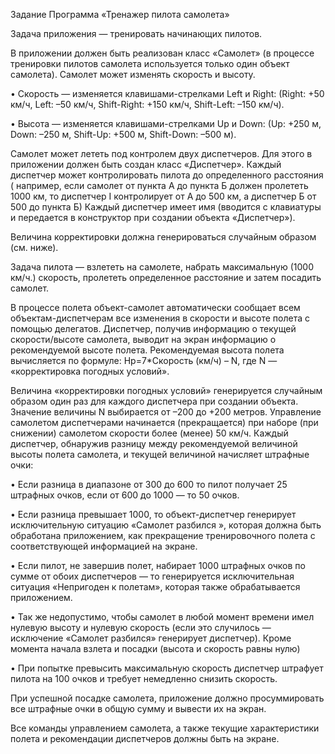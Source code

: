 Задание  Программа «Тренажер пилота самолета»

Задача приложения — тренировать начинающих пилотов.

В приложении должен быть реализован класс «Самолет» (в процессе тренировки пилотов самолета используется только один объект самолета). Самолет может изменять скорость и высоту.

• Скорость — изменяется клавишами-стрелками Left и Right:
(Right: +50 км/ч, Left: –50 км/ч, Shift-Right: +150 км/ч, Shift-Left: –150 км/ч).

• Высота — изменяется клавишами-стрелками Up и Down: (Up: +250 м, Down: –250 м, Shift-Up: +500 м, Shift-Down: –500 м).

Самолет может лететь под контролем двух диспетчеров. Для этого в приложении должен быть создан класс «Диспетчер». Каждый диспетчер может контролировать пилота до определенного расстояния ( например, если самолет от пункта А до пункта Б должен пролететь 1000 км, то диспетчер I контролирует  от A до 500 км, а диспетчер Б от 500 до пункта Б) 
Каждый диспетчер имеет имя (вводится с клавиатуры и передается в конструктор при создании объекта «Диспетчер»). 

Величина корректировки должна генерироваться случайным образом (см. ниже).

Задача пилота — взлететь на самолете, набрать максимальную (1000 км/ч.) скорость, пролететь определенное расстояние и  затем посадить самолет.

В процессе полета объект-самолет автоматически сообщает всем объектам-диспетчерам все изменения в скорости и высоте полета с помощью делегатов. Диспетчер, получив информацию о текущей скорости/высоте самолета, выводит на экран информацию о рекомендуемой высоте полета.
Рекомендуемая высота полета вычисляется по формуле: Hp=7*Скорость (км/ч) – N, где N — «корректировка погодных условий».

Величина «корректировки погодных условий» генерируется случайным образом один раз для каждого диспетчера при создании объекта. Значение величины N выбирается от –200 до +200 метров. Управление самолетом диспетчерами начинается (прекращается) при наборе (при снижении) самолетом скорости более (менее) 50 км/ч. 
Каждый диспетчер, обнаружив разницу между рекомендуемой величиной высоты полета самолета, и текущей величиной начисляет штрафные очки:

• Если разница в диапазоне от 300 до 600 то пилот получает 25 штрафных очков, если от 600 до 1000 — то 50 очков. 

• Если разница превышает 1000, то объект-диспетчер генерирует исключительную ситуацию «Самолет разбился », которая должна быть обработана приложением, как прекращение тренировочного полета с соответствующей информацией на экране.

• Если пилот, не завершив полет, набирает 1000 штрафных очков по сумме от обоих диспетчеров — то генерируется исключительная ситуация «Непригоден к полетам», которая также обрабатывается приложением.

• Так же недопустимо, чтобы самолет в любой момент времени имел нулевую высоту и нулевую скорость (если это случилось — исключение «Самолет разбился» генерирует диспетчер). Кроме момента начала взлета
и посадки (высота и скорость равны нулю) 

• При попытке превысить максимальную скорость диспетчер штрафует пилота на 100 очков и требует немедленно снизить скорость.

При успешной посадке самолета, приложение должно просуммировать все штрафные очки в общую сумму и вывести их на экран.

Все команды управлением самолета, а также текущие характеристики полета и рекомендации диспетчеров должны быть на экране.
